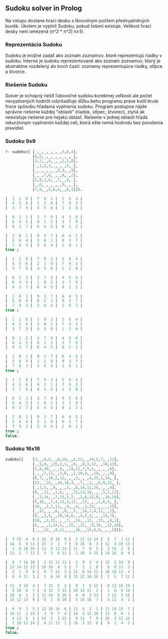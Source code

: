 ## Sudoku solver in Prolog

Na vstupu dostane hrací desku s libovolným počtem předvyplněných buněk. Úkolem je vyplnit Sudoku, pokud řešení existuje. Velikost hrací desky není omezená {n^2 * n^2| n≥1}. 

### Reprezentácia Sudoku
Sudoku je možné zadať ako zoznam zoznamov, ktoré reprezentujú riadky v sudoku.
Interne je sudoku reprezentované ako zoznam zoznamov, ktorý je abstraktne rozdelený do troch častí: zoznamy reprezentujúce riadky, stĺpce a štvorce.

### Riešenie Sudoku
Solver je schopný riešiť ľubovoľné sudoku korektnej veľkosti ale počet nevyplnených hodnôt odzrkadľuje dĺžku behu programu práve kvôli brute froce spôsobu hľadania vyplnenia sudoku.
Program postupne nájde správne riešenie každej "oblasti" (riadok, stĺpec, štvorec), zlyhá ak neexistuje riešenie pre nejakú oblasť. 
Riešenie v jednej oblasti hľadá rekurzívnym vyplnením každej cell, ktorá ešte nemá hodnotu bez porušenia pravidiel. 

### Sudoku 9x9

```prolog
?- sudoku([ [_,_,_,_,_,_,5,6,4],
            [4,5,_,_,_,_,_,_,_],
            [3,7,_,4,_,_,1,2,8],
            [_,1,2,3,_,_,_,5,_],
            [_,_,_,_,_,2,3,_,9],
            [_,_,7,6,_,_,8,_,2],
            [2,8,1,9,_,7,_,4,_],
            [_,6,_,_,_,_,9,_,_],
            [7,9,_,5,6,4,_,8,1]]).

|  1  2  8 |  7  9  3 |  5  6  4 |
|  4  5  6 |  1  2  8 |  7  9  3 |
|  3  7  9 |  4  5  6 |  1  2  8 |

|  8  1  2 |  3  7  9 |  4  5  6 |
|  6  4  5 |  8  1  2 |  3  7  9 |
|  9  3  7 |  6  4  5 |  8  1  2 |

|  2  8  1 |  9  3  7 |  6  4  5 |
|  5  6  4 |  2  8  1 |  9  3  7 |
|  7  9  3 |  5  6  4 |  2  8  1 |
true ;

|  1  2  8 |  7  9  3 |  5  6  4 |
|  4  5  6 |  2  1  8 |  7  9  3 |
|  3  7  9 |  4  5  6 |  1  2  8 |

|  8  1  2 |  3  7  9 |  4  5  6 |
|  6  4  5 |  1  8  2 |  3  7  9 |
|  9  3  7 |  6  4  5 |  8  1  2 |

|  2  8  1 |  9  3  7 |  6  4  5 |
|  5  6  4 |  8  2  1 |  9  3  7 |
|  7  9  3 |  5  6  4 |  2  8  1 |
true ;

|  1  2  8 |  7  9  3 |  5  6  4 |
|  4  5  6 |  2  8  1 |  7  9  3 |
|  3  7  9 |  4  5  6 |  1  2  8 |

|  8  1  2 |  3  7  9 |  4  5  6 |
|  6  4  5 |  8  1  2 |  3  7  9 |
|  9  3  7 |  6  4  5 |  8  1  2 |

|  2  8  1 |  9  3  7 |  6  4  5 |
|  5  6  4 |  1  2  8 |  9  3  7 |
|  7  9  3 |  5  6  4 |  2  8  1 |
true ;

|  1  2  8 |  7  9  3 |  5  6  4 |
|  4  5  6 |  8  2  1 |  7  9  3 |
|  3  7  9 |  4  5  6 |  1  2  8 |

|  8  1  2 |  3  7  9 |  4  5  6 |
|  6  4  5 |  1  8  2 |  3  7  9 |
|  9  3  7 |  6  4  5 |  8  1  2 |

|  2  8  1 |  9  3  7 |  6  4  5 |
|  5  6  4 |  2  1  8 |  9  3  7 |
|  7  9  3 |  5  6  4 |  2  8  1 |
true ;
false.
```
### Sudoku 16x16
```prolog
sudoku([    [3,_,4,6,_,8,10,_,2,12,_,14,5,7,_,11],
            [_,5,9,_,15,2,1,_,6,_,8,3,12,_,10,13],
            [1,8,10,_,_,4,_,14,11,7,9,5,_,_,_,6],
            [_,_,7,12,_,3,6,_,1,10,4,_,14,_,_,9],
            [6,7,_,10,2,12,_,_,3,_,_,4,15,1,14,_],
            [12,_,15,_,10,16,4,_,7,_,1,_,6,9,11,_],
            [_,1,5,_,9,_,_,3,_,6,14,11,16,_,_,4],
            [9,_,11,_,1,6,_,_,15,13,10,_,_,5,7,12],
            [_,3,14,_,7,15,5,2,_,1,6,12,8,_,16,10],
            [5,16,_,7,4,13,3,12,_,15,_,_,1,6,9,_],
            [10,_,1,2,11,_,9,_,4,_,3,13,_,_,_,15],
            [_,12,_,_,6,_,8,_,5,_,16,7,4,11,_,2],
            [8,_,3,5,_,10,16,6,_,4,2,1,_,_,15,7],
            [16,_,2,15,_,_,7,_,14,_,12,_,13,_,6,1],
            [4,_,_,1,14,5,_,15,_,11,_,9,10,_,12,16],
            [_,_,12,_,8,11,_,_,16,_,15,6,9,_,_,5]]).

|  3 15  4  6 | 16  8 10  9 |  2 12 13 14 |  5  7  1 11 |
| 14  5  9 11 | 15  2  1  7 |  6 16  8  3 | 12  4 10 13 |
|  1  8 10 16 | 13  4 12 14 | 11  7  9  5 |  3 15  2  6 |
| 13  2  7 12 |  5  3  6 11 |  1 10  4 15 | 14 16  8  9 |

|  6  7 16 10 |  2 12 11 13 |  3  9  5  4 | 15  1 14  8 |
| 12 14 15 13 | 10 16  4  5 |  7  2  1  8 |  6  9 11  3 |
|  2  1  5  8 |  9  7 15  3 | 12  6 14 11 | 16 10 13  4 |
|  9  4 11  3 |  1  6 14  8 | 15 13 10 16 |  2  5  7 12 |

| 11  3 14  4 |  7 15  5  2 |  9  1  6 12 |  8 13 16 10 |
|  5 16  8  7 |  4 13  3 12 | 10 15 11  2 |  1  6  9 14 |
| 10  6  1  2 | 11 14  9 16 |  4  8  3 13 |  7 12  5 15 |
| 15 12 13  9 |  6  1  8 10 |  5 14 16  7 |  4 11  3  2 |

|  8  9  3  5 | 12 10 16  6 | 13  4  2  1 | 11 14 15  7 |
| 16 11  2 15 |  3  9  7  4 | 14  5 12 10 | 13  8  6  1 |
|  4 13  6  1 | 14  5  2 15 |  8 11  7  9 | 10  3 12 16 |
|  7 10 12 14 |  8 11 13  1 | 16  3 15  6 |  9  2  4  5 |
true ;
false.
```
